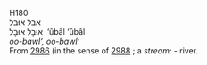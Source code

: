 <body>
  <p>H180<br>  אבל    אוּבל  <br> אוּבָל  אוּבָל  ‎  ‘ûbâl  ‘ûbâl  <br><i>oo-bawl‘,</i> <i>oo-bawl‘ </i><br>From <a href="h2986.htm">2986</a> (in the sense of <a href="h2988.htm">2988</a> ; a <i>stream: - </i>river.<br></p>
 </body>